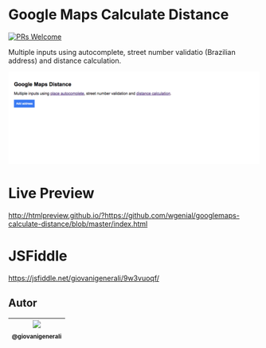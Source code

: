 
# Google Maps Calculate Distance

[![PRs Welcome](https://img.shields.io/badge/PRs-welcome-brightgreen.svg)](https://github.com/wgenial/googlemaps-calculate-distance/pulls)

Multiple inputs using autocomplete, street number validatio (Brazilian address) and distance calculation.

![screenshot](screenshot.gif)

# Live Preview
http://htmlpreview.github.io/?https://github.com/wgenial/googlemaps-calculate-distance/blob/master/index.html

# JSFiddle
https://jsfiddle.net/giovanigenerali/9w3vuoqf/

## Autor
| [<img src="https://avatars0.githubusercontent.com/u/41435?v=4&s=120"><br><sub>@giovanigenerali</sub>](https://github.com/giovanigenerali) |
| :---: |
